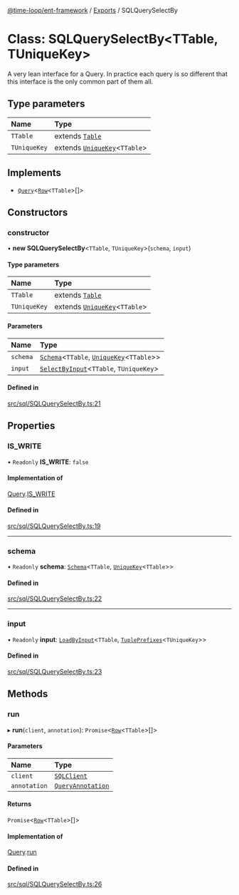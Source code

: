 [@time-loop/ent-framework](../README.md) / [Exports](../modules.md) / SQLQuerySelectBy

# Class: SQLQuerySelectBy<TTable, TUniqueKey\>

A very lean interface for a Query. In practice each query is so different
that this interface is the only common part of them all.

## Type parameters

| Name | Type |
| :------ | :------ |
| `TTable` | extends [`Table`](../modules.md#table) |
| `TUniqueKey` | extends [`UniqueKey`](../modules.md#uniquekey)<`TTable`\> |

## Implements

- [`Query`](../interfaces/Query.md)<[`Row`](../modules.md#row)<`TTable`\>[]\>

## Constructors

### constructor

• **new SQLQuerySelectBy**<`TTable`, `TUniqueKey`\>(`schema`, `input`)

#### Type parameters

| Name | Type |
| :------ | :------ |
| `TTable` | extends [`Table`](../modules.md#table) |
| `TUniqueKey` | extends [`UniqueKey`](../modules.md#uniquekey)<`TTable`\> |

#### Parameters

| Name | Type |
| :------ | :------ |
| `schema` | [`Schema`](Schema.md)<`TTable`, [`UniqueKey`](../modules.md#uniquekey)<`TTable`\>\> |
| `input` | [`SelectByInput`](../modules.md#selectbyinput)<`TTable`, `TUniqueKey`\> |

#### Defined in

[src/sql/SQLQuerySelectBy.ts:21](https://github.com/clickup/ent-framework/blob/master/src/sql/SQLQuerySelectBy.ts#L21)

## Properties

### IS\_WRITE

• `Readonly` **IS\_WRITE**: ``false``

#### Implementation of

[Query](../interfaces/Query.md).[IS_WRITE](../interfaces/Query.md#is_write)

#### Defined in

[src/sql/SQLQuerySelectBy.ts:19](https://github.com/clickup/ent-framework/blob/master/src/sql/SQLQuerySelectBy.ts#L19)

___

### schema

• `Readonly` **schema**: [`Schema`](Schema.md)<`TTable`, [`UniqueKey`](../modules.md#uniquekey)<`TTable`\>\>

#### Defined in

[src/sql/SQLQuerySelectBy.ts:22](https://github.com/clickup/ent-framework/blob/master/src/sql/SQLQuerySelectBy.ts#L22)

___

### input

• `Readonly` **input**: [`LoadByInput`](../modules.md#loadbyinput)<`TTable`, [`TuplePrefixes`](../modules.md#tupleprefixes)<`TUniqueKey`\>\>

#### Defined in

[src/sql/SQLQuerySelectBy.ts:23](https://github.com/clickup/ent-framework/blob/master/src/sql/SQLQuerySelectBy.ts#L23)

## Methods

### run

▸ **run**(`client`, `annotation`): `Promise`<[`Row`](../modules.md#row)<`TTable`\>[]\>

#### Parameters

| Name | Type |
| :------ | :------ |
| `client` | [`SQLClient`](SQLClient.md) |
| `annotation` | [`QueryAnnotation`](../interfaces/QueryAnnotation.md) |

#### Returns

`Promise`<[`Row`](../modules.md#row)<`TTable`\>[]\>

#### Implementation of

[Query](../interfaces/Query.md).[run](../interfaces/Query.md#run)

#### Defined in

[src/sql/SQLQuerySelectBy.ts:26](https://github.com/clickup/ent-framework/blob/master/src/sql/SQLQuerySelectBy.ts#L26)
